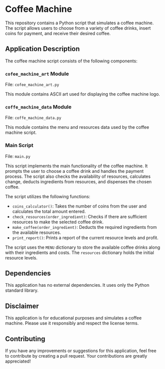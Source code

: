 # Coffee Machine

This repository contains a Python script that simulates a coffee machine. The script allows users to choose from a variety of coffee drinks, insert coins for payment, and receive their desired coffee. 

## Application Description

The coffee machine script consists of the following components:

### `cofee_machine_art` Module
File: `cofee_machine_art.py`

This module contains ASCII art used for displaying the coffee machine logo.

### `coffe_machine_data` Module
File: `coffe_machine_data.py`

This module contains the menu and resources data used by the coffee machine script.

### Main Script
File: `main.py`

This script implements the main functionality of the coffee machine. It prompts the user to choose a coffee drink and handles the payment process. The script also checks the availability of resources, calculates change, deducts ingredients from resources, and dispenses the chosen coffee.

The script utilizes the following functions:

- `coins_calculator()`: Takes the number of coins from the user and calculates the total amount entered.
- `check_resources(order_ingredient)`: Checks if there are sufficient resources to make the selected coffee drink.
- `make_coffee(order_ingredient)`: Deducts the required ingredients from the available resources.
- `print_report()`: Prints a report of the current resource levels and profit.

The script uses the `MENU` dictionary to store the available coffee drinks along with their ingredients and costs. The `resources` dictionary holds the initial resource levels.

## Dependencies

This application has no external dependencies. It uses only the Python standard library.

## Disclaimer

This application is for educational purposes and simulates a coffee machine. Please use it responsibly and respect the license terms.

## Contributing

If you have any improvements or suggestions for this application, feel free to contribute by creating a pull request. Your contributions are greatly appreciated!